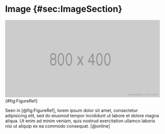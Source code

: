 
# Image {#sec:ImageSection}

![Description](img/800x400.png){#fig:FigureRef}

Seen in [@fig:FigureRef], lorem ipsum dolor sit amet, consectetur adipisicing elit, sed do eiusmod tempor incididunt ut labore et dolore magna aliqua. Ut enim ad minim veniam, quis nostrud exercitation ullamco laboris nisi ut aliquip ex ea commodo consequat. [@online]